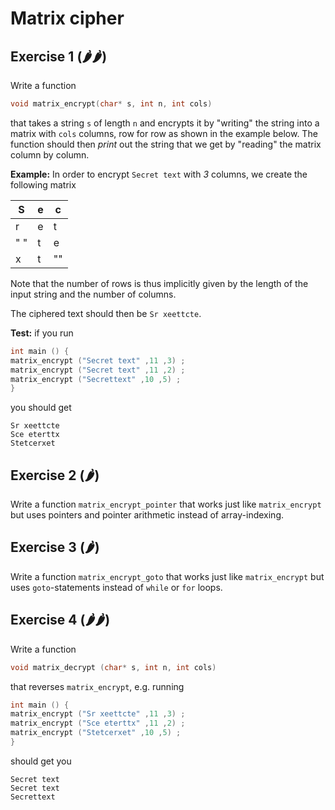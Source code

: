 # Matrix cipher

## Exercise 1 (🌶🌶)
Write a function
```c
void matrix_encrypt(char* s, int n, int cols)
```
that takes a string `s` of length `n` and encrypts it by
"writing" the string into a matrix with `cols` columns,
row for row as shown in the example below. The function
should then *print* out the string that we get by "reading" the matrix column by column.


**Example:** In order to encrypt `Secret text` with *3* columns,
we create the following matrix

S | e | c
---|---|---
r | e | t
" " | t | e
x | t | ""

Note that the number of rows is thus implicitly given by the length of the
input string and the number of columns.

The ciphered text should then be `Sr xeettcte`.


**Test:** if you run
```c
int main () {
matrix_encrypt ("Secret text" ,11 ,3) ;
matrix_encrypt ("Secret text" ,11 ,2) ;
matrix_encrypt ("Secrettext" ,10 ,5) ;
}
```
you should get
```
Sr xeettcte
Sce eterttx
Stetcerxet
```

## Exercise 2 (🌶)
Write a function `matrix_encrypt_pointer` that works just like `matrix_encrypt`
but uses pointers and pointer arithmetic instead of array-indexing.

## Exercise 3 (🌶)
Write a function `matrix_encrypt_goto` that works just like `matrix_encrypt`
but uses `goto`-statements instead of `while` or `for` loops.


## Exercise 4 (🌶🌶)
Write a function
```c
void matrix_decrypt (char* s, int n, int cols)
```
that reverses `matrix_encrypt`, e.g. running
```c
int main () {
matrix_encrypt ("Sr xeettcte" ,11 ,3) ;
matrix_encrypt ("Sce eterttx" ,11 ,2) ;
matrix_encrypt ("Stetcerxet" ,10 ,5) ;
}
```
should get you
```
Secret text
Secret text
Secrettext
```
